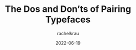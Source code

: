 ---
author: rachelkrau
date: 2022-06-19
permalink: false
publisher: nngroup
tags:
  - design
  - typography
  - readability
  - legibility
  - usability
target_url: https://www.nngroup.com/articles/pairing-typefaces/
title: The Dos and Don’ts of Pairing Typefaces
---